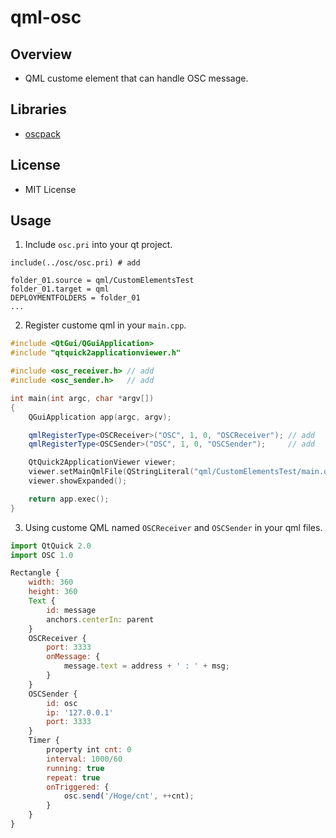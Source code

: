 qml-osc
==============

Overview
--------
- QML custome element that can handle OSC message.

Libraries
---------
- [oscpack](http://www.rossbencina.com/code/oscpack)

License
-------
- MIT License

Usage
-----
1. Include ```osc.pri``` into your qt project.
```
include(../osc/osc.pri) # add

folder_01.source = qml/CustomElementsTest
folder_01.target = qml
DEPLOYMENTFOLDERS = folder_01
...
```

2. Register custome qml in your ```main.cpp```.
```cpp
#include <QtGui/QGuiApplication>
#include "qtquick2applicationviewer.h"

#include <osc_receiver.h> // add
#include <osc_sender.h>   // add

int main(int argc, char *argv[])
{
    QGuiApplication app(argc, argv);

    qmlRegisterType<OSCReceiver>("OSC", 1, 0, "OSCReceiver"); // add
    qmlRegisterType<OSCSender>("OSC", 1, 0, "OSCSender");     // add

    QtQuick2ApplicationViewer viewer;
    viewer.setMainQmlFile(QStringLiteral("qml/CustomElementsTest/main.qml"));
    viewer.showExpanded();

    return app.exec();
}
```

3. Using custome QML named ```OSCReceiver``` and ```OSCSender``` in your qml files.
```javascript
import QtQuick 2.0
import OSC 1.0

Rectangle {
    width: 360
    height: 360
    Text {
        id: message
        anchors.centerIn: parent
    }
    OSCReceiver {
        port: 3333
        onMessage: {
            message.text = address + ' : ' + msg;
        }
    }
    OSCSender {
        id: osc
        ip: '127.0.0.1'
        port: 3333
    }
    Timer {
        property int cnt: 0
        interval: 1000/60
        running: true
        repeat: true
        onTriggered: {
            osc.send('/Hoge/cnt', ++cnt);
        }
    }
}
```

